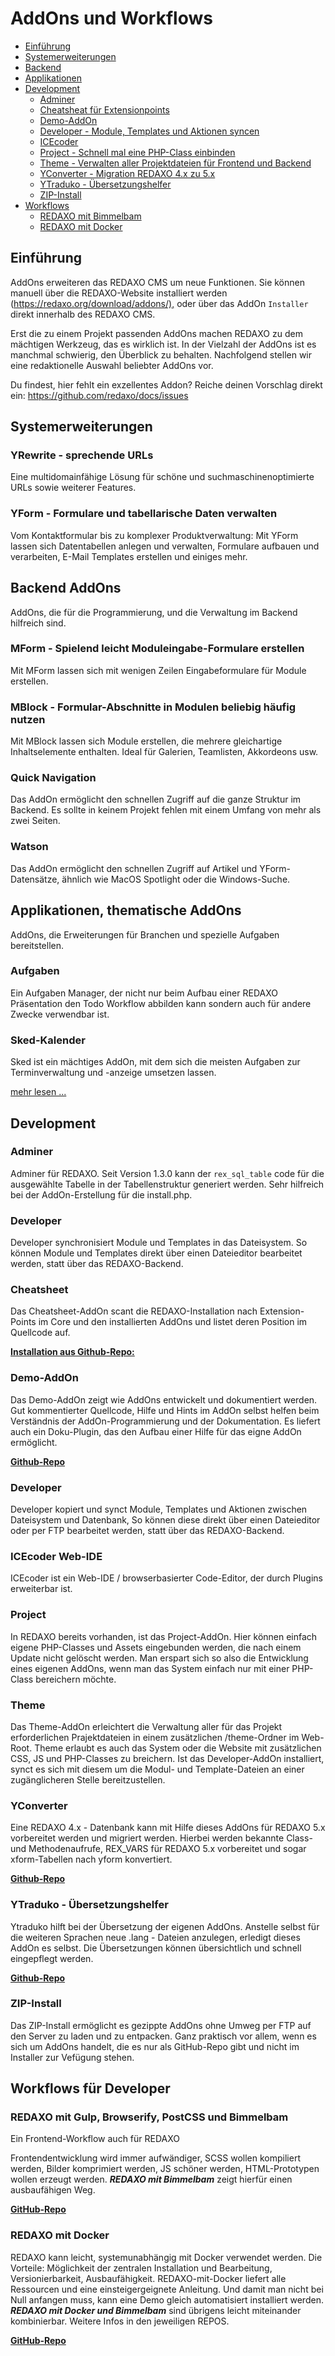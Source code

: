 # AddOns und Workflows

- [Einführung](#einfuehrung)
- [Systemerweiterungen](#systemerweiterungen)
- [Backend](#backend)
- [Applikationen](#applikationen)
- [Development](#development)
  - [Adminer](#adminer)
  - [Cheatsheat für Extensionpoints](#cheatsheet)
  - [Demo-AddOn](#demo)
  - [Developer - Module, Templates und Aktionen syncen](#developer)
  - [ICEcoder](#icecoder)
  - [Project - Schnell mal eine PHP-Class einbinden](#project)
  - [Theme - Verwalten aller Projektdateien für Frontend und Backend](#theme)
  - [YConverter - Migration REDAXO 4.x zu 5.x](#yconverter)
  - [YTraduko - Übersetzungshelfer](#ytraduko)
  - [ZIP-Install](#zip)
- [Workflows](#workflows)
  - [REDAXO mit Bimmelbam](#bimmelbam)
  - [REDAXO mit Docker](#docker)

<a name="einfuehrung"></a>

## Einführung

AddOns erweiteren das REDAXO CMS um neue Funktionen. Sie können manuell über die REDAXO-Website installiert werden (<https://redaxo.org/download/addons/),> oder über das AddOn `Installer` direkt innerhalb des REDAXO CMS.

Erst die zu einem Projekt passenden AddOns machen REDAXO zu dem mächtigen Werkzeug, das es wirklich ist. In der Vielzahl der AddOns ist es manchmal schwierig, den Überblick zu behalten. Nachfolgend stellen wir eine redaktionelle Auswahl beliebter AddOns vor.

Du findest, hier fehlt ein exzellentes Addon? Reiche deinen Vorschlag direkt ein: <https://github.com/redaxo/docs/issues>

<a name="systemerweiterungen"></a>

## Systemerweiterungen

### YRewrite - sprechende URLs

Eine multidomainfähige Lösung für schöne und suchmaschinenoptimierte URLs sowie weiterer Features.

### YForm - Formulare und tabellarische Daten verwalten

Vom Kontaktformular bis zu komplexer Produktverwaltung: Mit YForm lassen sich Datentabellen anlegen und verwalten, Formulare aufbauen und verarbeiten, E-Mail Templates erstellen und einiges mehr.

<a name="backend"></a>

## Backend AddOns

AddOns, die für die Programmierung, und die Verwaltung im Backend hilfreich sind.

### MForm - Spielend leicht Moduleingabe-Formulare erstellen

Mit MForm lassen sich mit wenigen Zeilen Eingabeformulare für Module erstellen.

### MBlock - Formular-Abschnitte in Modulen beliebig häufig nutzen

Mit MBlock lassen sich Module erstellen, die mehrere gleichartige Inhaltselemente enthalten. Ideal für Galerien, Teamlisten, Akkordeons usw.

### Quick Navigation

Das AddOn ermöglicht den schnellen Zugriff auf die ganze Struktur im Backend. Es sollte in keinem Projekt fehlen mit einem Umfang von mehr als zwei Seiten.

### Watson

Das AddOn ermöglicht den schnellen Zugriff auf Artikel und YForm-Datensätze, ähnlich wie MacOS Spotlight oder die Windows-Suche.

<a name="applikationen"></a>

## Applikationen, thematische AddOns

AddOns, die Erweiterungen für Branchen und spezielle Aufgaben bereitstellen.

### Aufgaben

Ein Aufgaben Manager, der nicht nur beim Aufbau einer REDAXO Präsentation den Todo Workflow abbilden kann sondern auch für andere Zwecke verwendbar ist.

### Sked-Kalender

Sked ist ein mächtiges AddOn, mit dem sich die meisten Aufgaben zur Terminverwaltung und -anzeige umsetzen lassen.

[mehr lesen ...](https://redaxo.org/cms/addons/sked-der-kalender/)

<a name="development"></a>

## Development

<a name="adminer"></a>

### Adminer

Adminer für REDAXO. Seit Version 1.3.0 kann der `rex_sql_table` code für die ausgewählte Tabelle in der Tabellenstruktur generiert werden. Sehr hilfreich bei der AddOn-Erstellung für die install.php.

<a name="developer"></a>

### Developer

Developer synchronisiert Module und Templates in das Dateisystem. So können Module und Templates direkt über einen Dateieditor bearbeitet werden, statt über das REDAXO-Backend.

<a name="cheatsheet"></a>

### Cheatsheet

Das Cheatsheet-AddOn scant die REDAXO-Installation nach Extension-Points im Core und den installierten AddOns und listet deren Position im Quellcode auf.

[**Installation aus Github-Repo:**](https://github.com/tbaddade/redaxo_cheatsheet)

<a name="demo"></a>

### Demo-AddOn

Das Demo-AddOn zeigt wie AddOns entwickelt und dokumentiert werden. Gut kommentierter Quellcode, Hilfe und Hints im AddOn selbst helfen beim Verständnis der AddOn-Programmierung und der Dokumentation. Es liefert auch ein Doku-Plugin, das den Aufbau einer Hilfe für das eigne AddOn ermöglicht.

[**Github-Repo**](https://github.com/FriendsOfREDAXO/demo_addon)

<a name="developer"></a>

### Developer

Developer kopiert und synct Module, Templates und Aktionen zwischen Dateisystem und Datenbank, So können diese direkt über einen Dateieditor oder per FTP bearbeitet werden, statt über das REDAXO-Backend.

<a name="icecoder"></a>

### ICEcoder Web-IDE

ICEcoder ist ein Web-IDE / browserbasierter Code-Editor, der durch Plugins erweiterbar ist.

<a name="project"></a>

### Project

In REDAXO bereits vorhanden, ist das Project-AddOn. Hier können einfach eigene PHP-Classes und Assets eingebunden werden, die nach einem Update nicht gelöscht werden. Man erspart sich so also die Entwicklung eines eigenen AddOns, wenn man das System einfach nur mit einer PHP-Class bereichern möchte.

<a name="theme"></a>

### Theme

Das Theme-AddOn erleichtert die Verwaltung aller für das Projekt erforderlichen Prajektdateien in einem zusätzlichen /theme-Ordner im Web-Root. Theme erlaubt es auch das System oder die Website mit zusätzlichen CSS, JS und PHP-Classes zu breichern. Ist das Developer-AddOn installiert, synct es sich mit diesem um die Modul- und Template-Dateien an einer zugänglicheren Stelle bereitzustellen.

<a name="yconverter"></a>

### YConverter

Eine REDAXO 4.x - Datenbank kann mit Hilfe dieses AddOns für REDAXO 5.x vorbereitet werden und migriert werden. Hierbei werden bekannte Class- und Methodenaufrufe, REX_VARS für REDAXO 5.x vorbereitet und sogar xform-Tabellen nach yform konvertiert.

[**Github-Repo**](https://github.com/yakamara/yconverter)

<a name="ytraduko"></a>

### YTraduko - Übersetzungshelfer

Ytraduko hilft bei der Übersetzung der eigenen AddOns. Anstelle selbst für die weiteren Sprachen neue .lang - Dateien anzulegen, erledigt dieses AddOn es selbst. Die Übersetzungen können übersichtlich und schnell eingepflegt werden.

[**Github-Repo**](https://github.com/yakamara/ytraduko)

<a name="zip"></a>

### ZIP-Install

Das ZIP-Install ermöglicht es gezippte AddOns ohne Umweg per FTP auf den Server zu laden und zu entpacken. Ganz praktisch vor allem, wenn es sich um AddOns handelt, die es nur als GitHub-Repo gibt und nicht im Installer zur Vefügung stehen.  

<a name="workflows"></a>

## Workflows für Developer

<a name="bimmelbam"></a>

### REDAXO mit Gulp, Browserify, PostCSS und Bimmelbam

Ein Frontend-Workflow auch für REDAXO

Frontendentwicklung wird immer aufwändiger, SCSS wollen kompiliert werden, Bilder komprimiert werden, JS schöner werden, HTML-Prototypen wollen erzeugt werden. ***REDAXO mit Bimmelbam*** zeigt hierfür einen ausbaufähigen Weg.

[**GitHub-Repo**](https://github.com/FriendsOfREDAXO/redaxo-mit-bimmelbam)

<a name="docker"></a>

### REDAXO mit Docker

REDAXO kann leicht, systemunabhängig mit Docker verwendet werden. Die Vorteile: Möglichkeit der zentralen Installation und Bearbeitung, Versionierbarkeit, Ausbaufähigkeit. REDAXO-mit-Docker liefert alle Ressourcen und eine einsteigergeignete Anleitung. Und damit man nicht bei Null anfangen muss, kann eine Demo gleich automatisiert installiert werden. ***REDAXO mit Docker und Bimmelbam*** sind übrigens leicht miteinander kombinierbar. Weitere Infos in den jeweiligen REPOS.

[**GitHub-Repo**](https://github.com/FriendsOfREDAXO/redaxo-mit-docker)
